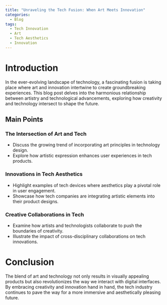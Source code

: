 ```yaml
---
title: "Unraveling the Tech Fusion: When Art Meets Innovation"
categories:
  - Blog
tags:
  - Tech Innovation
  - Art
  - Tech Aesthetics
  - Innovation
---
```


# Introduction
In the ever-evolving landscape of technology, a fascinating fusion is taking place where art and innovation intertwine to create groundbreaking experiences. This blog post delves into the harmonious relationship between artistry and technological advancements, exploring how creativity and technology intersect to shape the future.

## Main Points
### The Intersection of Art and Tech
- Discuss the growing trend of incorporating art principles in technology design.
- Explore how artistic expression enhances user experiences in tech products.

### Innovations in Tech Aesthetics
- Highlight examples of tech devices where aesthetics play a pivotal role in user engagement.
- Showcase how tech companies are integrating artistic elements into their product designs.

### Creative Collaborations in Tech
- Examine how artists and technologists collaborate to push the boundaries of creativity.
- Illustrate the impact of cross-disciplinary collaborations on tech innovations.

# Conclusion
The blend of art and technology not only results in visually appealing products but also revolutionizes the way we interact with digital interfaces. By embracing creativity and innovation hand in hand, the tech industry continues to pave the way for a more immersive and aesthetically pleasing future.